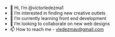 - 👋 Hi, I’m @victorledezma1
- 👀 I’m interested in finding new creative outlets 
- 🌱 I’m currently learning front end development 
- 💞️ I’m looking to collaborate on new web designs
- 📫 How to reach me - vledezmav@gmail.com

<!---
victorledezma1/victorledezma1 is a ✨ special ✨ repository because its `README.md` (this file) appears on your GitHub profile.
You can click the Preview link to take a look at your changes.
--->
